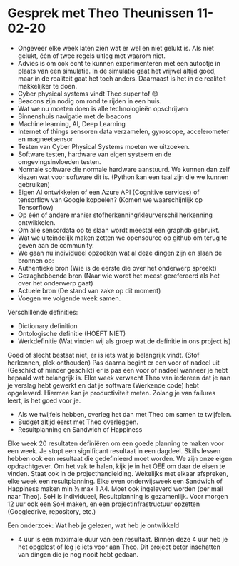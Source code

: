 # Gesprek met Theo Theunissen 11-02-20

 - Ongeveer elke week laten zien wat er wel en niet gelukt is. Als niet gelukt, één of twee regels uitleg met waarom niet. 
 - Advies is om ook echt te kunnen experimenteren met een autootje in plaats van een simulatie. In de simulatie gaat het vrijwel altijd goed, maar in de realiteit gaat het toch anders. Daarnaast is het in de realiteit makkelijker te doen.
 - Cyber physical systems vindt Theo super tof 😊
 - Beacons zijn nodig om rond te rijden in een huis. 
 - Wat we nu moeten doen is alle technologieën opschrijven
 - Binnenshuis navigatie met de beacons
 - Machine learning, AI, Deep Learning
 - Internet of things sensoren data verzamelen, gyroscope, accelerometer en magneetsensor
 - Testen van Cyber Physical Systems moeten we uitzoeken.
 - Software testen, hardware van eigen systeem en de omgevingsinvloeden testen.
 - Normale software die normale hardware aanstuurd. We kunnen dan zelf kiezen wat voor software dit is. (Python kan een taal zijn die we kunnen gebruiken)
 - Eigen AI ontwikkelen of een Azure API (Cognitive services) of tensorflow van Google koppelen? (Komen we waarschijnlijk op Tensorflow)
 - Op één of andere manier stofherkenning/kleurverschil herkenning ontwikkelen. 
 - Om alle sensordata op te slaan wordt meestal een graphdb gebruikt. 
 - Wat we uiteindelijk maken zetten we opensource op github om terug te geven aan de community.
 - We gaan nu individueel opzoeken wat al deze dingen zijn en slaan de bronnen op: 
 - Authentieke bron (Wie is de eerste die over het onderwerp spreekt)
 - Gezaghebbende bron (Naar wie wordt het meest gerefereerd als het over het onderwerp gaat)
 - Actuele bron (De stand van zake op dit moment)
 - Voegen we volgende week samen.

Verschillende definities:
 - Dictionary definition
 - Ontologische definitie (HOEFT NIET)
 - Werkdefinitie (Wat vinden wij als groep wat de definitie in ons project is)
 
Goed of slecht bestaat niet, er is iets wat je belangrijk vindt. (Stof herkennen, plek onthouden) Pas daarna begint er een voor of nadeel uit (Geschikt of minder geschikt) er is pas een voor of nadeel wanneer je hebt bepaald wat belangrijk is.
Elke week verwacht Theo van iedereen dat je aan je verslag hebt gewerkt en dat je software (Werkende code) hebt opgeleverd. Hiermee kan je productiviteit meten.
Zolang je van failures leert, is het goed voor je.
 - Als we twijfels hebben, overleg het dan met Theo om samen te twijfelen.
 - Budget altijd eerst met Theo overleggen.
 - Resultplanning en Sandwich of Happiness
 
Elke week 20 resultaten definiëren om een goede planning te maken voor een week.
Je stopt een significant resultaat in een dagdeel. Skills lessen hebben ook een resultaat die gedefinieerd moet worden.
We zijn onze eigen opdrachtgever. Om het vak te halen, kijk je in het OEE om daar de eisen te vinden. Staat ook in de projecthandleiding.
Wekelijks met elkaar afspreken, elke week een resultplanning. Elke even onderwijsweek een Sandwich of Happiness maken min ½ max 1 A4. Moet ook ingeleverd worden (per mail naar Theo). SoH is individueel, Resultplanning is gezamenlijk.
Voor morgen 12 uur ook een SoH maken, en een projectinfrastructuur opzetten (Googledrive, repository, etc.)

Een onderzoek:
Wat heb je gelezen, wat heb je ontwikkeld 

 - 4 uur is een maximale duur van een resultaat. Binnen deze 4 uur heb je het opgelost of leg je iets voor aan Theo. 
Dit project beter inschatten van dingen die je nog nooit hebt gedaan.
